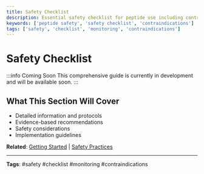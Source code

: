 ```yaml
---
title: Safety Checklist
description: Essential safety checklist for peptide use including contraindications and monitoring.
keywords: ['peptide safety', 'safety checklist', 'contraindications']
tags: ['safety', 'checklist', 'monitoring', 'contraindications']
---
```


# Safety Checklist

:::info Coming Soon
This comprehensive guide is currently in development and will be available soon.
:::

## What This Section Will Cover

- Detailed information and protocols
- Evidence-based recommendations
- Safety considerations
- Implementation guidelines

**Related**: [Getting Started](../implementation/getting-started) | [Safety Practices](../ebook/safety-practices)

---

**Tags**: #safety #checklist #monitoring #contraindications
